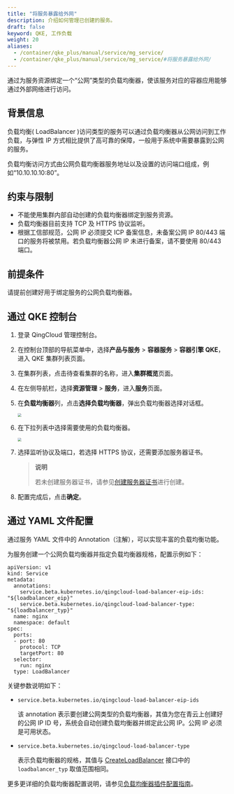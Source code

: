 ```yaml
---
title: "将服务暴露给外网"
description: 介绍如何管理已创建的服务。
draft: false
keyword: QKE, 工作负载
weight: 20
aliases: 
  - /container/qke_plus/manual/service/mg_service/
  - /container/qke_plus/manual/service/mg_service/#将服务暴露给外网/
---
```


通过为服务资源绑定一个“公网”类型的负载均衡器，使该服务对应的容器应用能够通过外部网络进行访问。

## 背景信息

负载均衡( LoadBalancer )访问类型的服务可以通过负载均衡器从公网访问到工作负载，与弹性 IP 方式相比提供了高可靠的保障，一般用于系统中需要暴露到公网的服务。

负载均衡访问方式由公网负载均衡器服务地址以及设置的访问端口组成，例如“10.10.10.10:80”。

## 约束与限制

- 不能使用集群内部自动创建的负载均衡器绑定到服务资源。
- 负载均衡器目前支持 TCP 及 HTTPS 协议监听。
- 根据工信部规范，公网 IP 必须提交 ICP 备案信息，未备案公网 IP 80/443 端口的服务将被禁用。若负载均衡器公网 IP 未进行备案，请不要使用  80/443 端口。

## 前提条件

请提前创建好用于绑定服务的公网负载均衡器。

## 通过 QKE 控制台

1. 登录 QingCloud 管理控制台。

2. 在控制台顶部的导航菜单中，选择**产品与服务** > **容器服务** > **容器引擎 QKE**，进入 QKE 集群列表页面。

3. 在集群列表，点击待查看集群的名称，进入**集群概览**页面。

4. 在左侧导航栏，选择**资源管理** > **服务**，进入**服务**页面。

5. 在**负载均衡器**列，点击**选择负载均衡器**，弹出负载均衡器选择对话框。

   <img src="/container/qke_plus/_images/service_select_lb_1.png" style="zoom:50%;" />

6. 在下拉列表中选择需要使用的负载均衡器。

   <img src="/container/qke_plus/_images/service_select_lb.png" style="zoom:50%;" />

7. 选择监听协议及端口，若选择 HTTPS 协议，还需要添加服务器证书。

   > **说明**
   >
   > 若未创建服务器证书，请参见[创建服务器证书](/network/loadbalancer/manual/certificate/create_cert/)进行创建。

8. 配置完成后，点击**确定**。

## 通过 YAML 文件配置

通过服务 YAML 文件中的 Annotation（注解），可以实现丰富的负载均衡功能。

为服务创建一个公网负载均衡器并指定负载均衡器规格，配置示例如下：

```
apiVersion: v1
kind: Service
metadata:
  annotations:
    service.beta.kubernetes.io/qingcloud-load-balancer-eip-ids: "${loadbalancer_eip}"
    service.beta.kubernetes.io/qingcloud-load-balancer-type: "${loadbalancer_typ}"
  name: nginx
  namespace: default
spec:
  ports:
  - port: 80
    protocol: TCP   
    targetPort: 80 
  selector:
    run: nginx
  type: LoadBalancer
```

关键参数说明如下：

- `service.beta.kubernetes.io/qingcloud-load-balancer-eip-ids`

  该 annotation 表示要创建公网类型的负载均衡器，其值为您在青云上创建好的公网 IP ID 号，系统会自动创建负载均衡器并绑定此公网 IP。公网 IP 必须是可用状态。

- `service.beta.kubernetes.io/qingcloud-load-balancer-type`

  表示负载均衡器的规格，其值与 [CreateLoadBalancer](/network/loadbalancer/api/loadbanlancer/create_lb/) 接口中的 `loadbalancer_typ` 取值范围相同。

更多更详细的负载均衡器配置说明，请参见[负载均衡器插件配置指南](../ccm_config/)。

